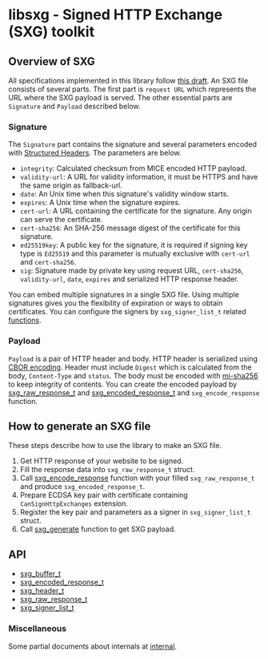 # libsxg - Signed HTTP Exchange (SXG) toolkit

## Overview of SXG

All specifications implemented in this library follow [this draft](https://tools.ietf.org/html/draft-yasskin-http-origin-signed-responses-06).
An SXG file consists of several parts.
The first part is `request URL` which represents the URL where the SXG payload is served.
The other essential parts are `Signature` and `Payload` described below.

### Signature

The `Signature` part contains the signature and several parameters encoded with [Structured Headers](https://tools.ietf.org/html/draft-ietf-httpbis-header-structure-10).
The parameters are below.

- `integrity`: Calculated checksum from MICE encoded HTTP payload.
- `validity-url`: A URL for validity information, it must be HTTPS and have the same origin as fallback-url.
- `date`: An Unix time when this signature's validity window starts.
- `expires`: A Unix time when the signature expires.
- `cert-url`: A URL containing the certificate for the signature. Any origin can serve the certificate.
- `cert-sha256`: An SHA-256 message digest of the certificate for this signature.
- `ed25519key`: A public key for the signature, it is required if signing key type is `Ed25519` and this parameter is mutually exclusive with `cert-url` and `cert-sha256`.
- `sig`: Signature made by private key using request URL, `cert-sha256`, `validity-url`, `date`, `expires` and serialized HTTP response header.

You can embed multiple signatures in a single SXG file.
Using multiple signatures gives you the flexibility of expiration or ways to obtain certificates.
You can configure the signers by `sxg_signer_list_t` related [functions](sxg_signer_list.md).

### Payload

`Payload` is a pair of HTTP header and body.
HTTP header is serialized using [CBOR encoding](https://tools.ietf.org/html/rfc7049).
Header must include `Digest` which is calculated from the body, `Content-Type` and `status`.
The body must be encoded with [mi-sha256](https://tools.ietf.org/html/draft-thomson-http-mice-03) to keep integrity of contents.
You can create the encoded payload by [sxg\_raw\_response\_t](sxg_raw_response.md) and [sxg\_encoded\_response\_t](sxg_encoded_response.md) and `sxg_encode_response` function.

## How to generate an SXG file

These steps describe how to use the library to make an SXG file.

1. Get HTTP response of your website to be signed.
2. Fill the response data into `sxg_raw_response_t` struct.
3. Call [sxg\_encode\_response](sxg_encoded_response.md#bool-sxg_encode_response_const-size_t-mi_record_size_const-sxg_raw_response_t_src_sxg_encoded_response_t_dst) function with your filled `sxg_raw_response_t` and produce `sxg_encoded_response_t`.
4. Prepare ECDSA key pair with certificate containing `CanSignHttpExchanges` extension.
5. Register the key pair and parameters as a signer in `sxg_signer_list_t` struct.
6. Call [sxg\_generate](sxg_generate.md) function to get SXG payload.

## API

- [sxg\_buffer\_t](sxg_buffer.md)
- [sxg\_encoded\_response\_t](sxg_encoded_response.md)
- [sxg\_header\_t](sxg_header.md)
- [sxg\_raw\_response\_t](sxg_raw_response.md)
- [sxg\_signer\_list\_t](sxg_signer_list.md)

### Miscellaneous

Some partial documents about internals at [internal](internals.md).
